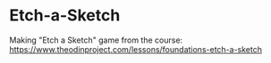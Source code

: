 # Etch-a-Sketch
Making "Etch a Sketch" game from the course: https://www.theodinproject.com/lessons/foundations-etch-a-sketch

